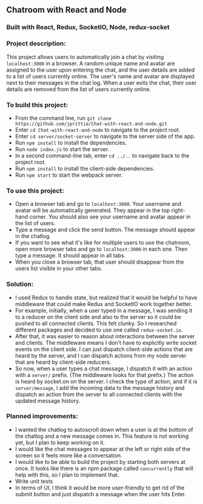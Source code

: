 ## Chatroom with React and Node
### Built with React, Redux, SocketIO, Node, redux-socket

### Project description:
This project allows users to automatically join a chat by visiting `localhost:3000` in a browser. A random unique name and avatar are assigned to the user upon entering the chat, and the user details are added to a list of users currently online. The user's name and avatar are displayed next to their messages in the chat log. When a user exits the chat, their user details are removed from the list of users currently online.

### To build this project:
* From the command line, run `git clone https://github.com/jprittie/Chat-with-react-and-node.git`
* Enter `cd Chat-with-react-and-node` to navigate to the project root.
* Enter `cd server/socket-server` to navigate to the server side of the app.
* Run `npm install` to install the dependencies.
* Run `node index.js` to start the server.
* In a second command-line tab, enter `cd ../..` to navigate back to the project root.
* Run `npm install` to install the client-side dependencies.
* Run `npm start` to start the webpack server.

### To use this project:
* Open a browser tab and go to `localhost:3000`. Your username and avatar will be automatically generated. They appear in the top right-hand corner. You should also see your username and avatar appear in the list of users.
* Type a message and click the send button. The message should appear in the chatlog.
* If you want to see what it's like for multiple users to use the chatroom, open more browser tabs and go to `localhost:3000` in each one. Then type a message. It should appear in all tabs.
* When you close a browser tab, that user should disappear from the users list visible in your other tabs.

### Solution:
* I used Redux to handle state, but realized that it would be helpful to have middleware that could make Redux and SocketIO work together better.
* For example, initially, when a user typed in a message, I was sending it to a reducer on the client side and also to the server so it could be pushed to all connected clients. This felt clunky. So I researched different packages and decided to use one called `redux-socket.io`.
* After that, it was easier to reason about interactions between the server and clients. The middleware means I don't have to explicitly write socket events on the client side. I can just dispatch client-side actions that are heard by the server, and I can dispatch actions from my node server that are heard by client-side reducers.
* So now, when a user types a chat message, I dispatch it with an action with a `server/` prefix. (The middleware looks for that prefix.) The action is heard by socket.on on the server. I check the type of action, and if it is `server/message`, I add the incoming data to the message history and dispatch an action from the server to all connected clients with the updated message history.


### Planned improvements:
* I wanted the chatlog to autoscroll down when a user is at the bottom of the chatlog and a new message comes in. This feature is not working yet, but I plan to keep working on it.
* I would like the chat messages to appear at the left or right side of the screen so it feels more like a conversation.
* I would like to be able to build the project by starting both servers at once. It looks like there is an npm package called `concurrently` that will help with this, so I plan to implement that.
* Write unit tests
* In terms of UI, I think it would be more user-friendly to get rid of the submit button and just dispatch a message when the user hits Enter.
